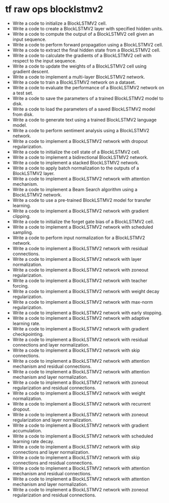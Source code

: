 # tf raw ops blocklstmv2

- Write a code to initialize a BlockLSTMV2 cell.
- Write a code to create a BlockLSTMV2 layer with specified hidden units.
- Write a code to compute the output of a BlockLSTMV2 cell given an input sequence.
- Write a code to perform forward propagation using a BlockLSTMV2 cell.
- Write a code to extract the final hidden state from a BlockLSTMV2 cell.
- Write a code to calculate the gradients of a BlockLSTMV2 cell with respect to the input sequence.
- Write a code to update the weights of a BlockLSTMV2 cell using gradient descent.
- Write a code to implement a multi-layer BlockLSTMV2 network.
- Write a code to train a BlockLSTMV2 network on a dataset.
- Write a code to evaluate the performance of a BlockLSTMV2 network on a test set.
- Write a code to save the parameters of a trained BlockLSTMV2 model to disk.
- Write a code to load the parameters of a saved BlockLSTMV2 model from disk.
- Write a code to generate text using a trained BlockLSTMV2 language model.
- Write a code to perform sentiment analysis using a BlockLSTMV2 network.
- Write a code to implement a BlockLSTMV2 network with dropout regularization.
- Write a code to initialize the cell state of a BlockLSTMV2 cell.
- Write a code to implement a bidirectional BlockLSTMV2 network.
- Write a code to implement a stacked BlockLSTMV2 network.
- Write a code to apply batch normalization to the outputs of a BlockLSTMV2 layer.
- Write a code to implement a BlockLSTMV2 network with attention mechanism.
- Write a code to implement a Beam Search algorithm using a BlockLSTMV2 network.
- Write a code to use a pre-trained BlockLSTMV2 model for transfer learning.
- Write a code to implement a BlockLSTMV2 network with gradient clipping.
- Write a code to initialize the forget gate bias of a BlockLSTMV2 cell.
- Write a code to implement a BlockLSTMV2 network with scheduled sampling.
- Write a code to perform input normalization for a BlockLSTMV2 network.
- Write a code to implement a BlockLSTMV2 network with residual connections.
- Write a code to implement a BlockLSTMV2 network with layer normalization.
- Write a code to implement a BlockLSTMV2 network with zoneout regularization.
- Write a code to implement a BlockLSTMV2 network with teacher forcing.
- Write a code to implement a BlockLSTMV2 network with weight decay regularization.
- Write a code to implement a BlockLSTMV2 network with max-norm regularization.
- Write a code to implement a BlockLSTMV2 network with early stopping.
- Write a code to implement a BlockLSTMV2 network with adaptive learning rate.
- Write a code to implement a BlockLSTMV2 network with gradient checkpointing.
- Write a code to implement a BlockLSTMV2 network with residual connections and layer normalization.
- Write a code to implement a BlockLSTMV2 network with skip connections.
- Write a code to implement a BlockLSTMV2 network with attention mechanism and residual connections.
- Write a code to implement a BlockLSTMV2 network with attention mechanism and layer normalization.
- Write a code to implement a BlockLSTMV2 network with zoneout regularization and residual connections.
- Write a code to implement a BlockLSTMV2 network with weight normalization.
- Write a code to implement a BlockLSTMV2 network with recurrent dropout.
- Write a code to implement a BlockLSTMV2 network with zoneout regularization and layer normalization.
- Write a code to implement a BlockLSTMV2 network with gradient accumulation.
- Write a code to implement a BlockLSTMV2 network with scheduled learning rate decay.
- Write a code to implement a BlockLSTMV2 network with skip connections and layer normalization.
- Write a code to implement a BlockLSTMV2 network with skip connections and residual connections.
- Write a code to implement a BlockLSTMV2 network with attention mechanism and residual connections.
- Write a code to implement a BlockLSTMV2 network with attention mechanism and layer normalization.
- Write a code to implement a BlockLSTMV2 network with zoneout regularization and residual connections.